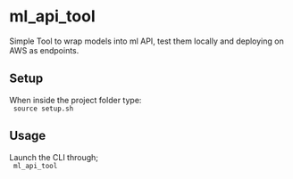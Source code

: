 # ml_api_tool
Simple Tool to wrap models into ml API, test them locally and deploying on AWS as endpoints.

## Setup
When inside the project folder type:\
<code>
source setup.sh
</code>

## Usage
Launch the CLI through;\
<code>
ml_api_tool
</code>
